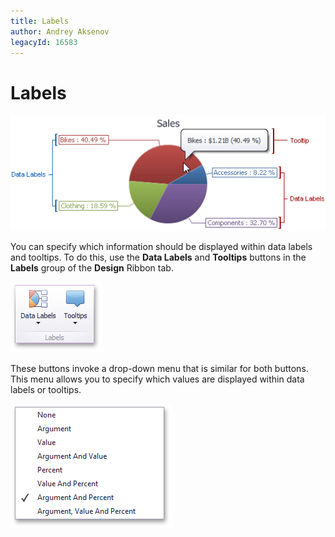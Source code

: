```yaml
---
title: Labels
author: Andrey Aksenov
legacyId: 16583
---
```

# Labels
![Pies_Layout_LabelsAndTooltips](../../../../images/img19947.png)

You can specify which information should be displayed within data labels and tooltips. To do this, use the **Data Labels** and **Tooltips** buttons in the **Labels** group of the **Design** Ribbon tab.

![Pies_Layout_Labels_Ribbon](../../../../images/img19948.png)

These buttons invoke a drop-down menu that is similar for both buttons. This menu allows you to specify which values are displayed within data labels or tooltips.

![Pies_Layout_Labels_DropDown](../../../../images/img19949.png)